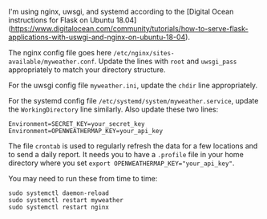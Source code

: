 I'm using nginx, uwsgi, and systemd according to the [Digital Ocean
instructions for Flask on Ubuntu 18.04]
(https://www.digitalocean.com/community/tutorials/how-to-serve-flask-applications-with-uswgi-and-nginx-on-ubuntu-18-04).

The nginx config file goes here `/etc/nginx/sites-available/myweather.conf`.
Update the lines with `root` and `uwsgi_pass` appropriately to match your
directory structure.

For the uwsgi config file `myweather.ini`, update the `chdir` line appropriately.

For the systemd config file `/etc/systemd/system/myweather.service`, update the
`WorkingDirectory` line similarly. Also update these two lines:

```
Environment=SECRET_KEY=your_secret_key
Environment=OPENWEATHERMAP_KEY=your_api_key
```

The file `crontab` is used to regularly refresh the data for a few locations
and to send a daily report. It needs you to have a `.profile` file in your
home directory where you set `export OPENWEATHERMAP_KEY="your_api_key"`.

You may need to run these from time to time:

```
sudo systemctl daemon-reload
sudo systemctl restart myweather
sudo systemctl restart nginx
```

